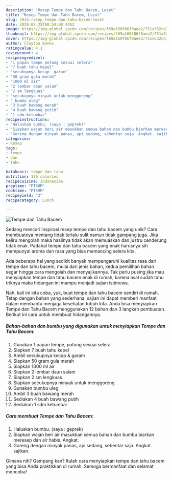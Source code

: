 ```yaml
---
description: "Resep Tempe dan Tahu Bacem, Lezat"
title: "Resep Tempe dan Tahu Bacem, Lezat"
slug: 2014-resep-tempe-dan-tahu-bacem-lezat
date: 2020-07-25T08:54:08.445Z
image: https://img-global.cpcdn.com/recipes/f69a160f86f0aee2/751x532cq70/tempe-dan-tahu-bacem-foto-resep-utama.jpg
thumbnail: https://img-global.cpcdn.com/recipes/f69a160f86f0aee2/751x532cq70/tempe-dan-tahu-bacem-foto-resep-utama.jpg
cover: https://img-global.cpcdn.com/recipes/f69a160f86f0aee2/751x532cq70/tempe-dan-tahu-bacem-foto-resep-utama.jpg
author: Clayton Banks
ratingvalue: 4.1
reviewcount: 4
recipeingredient:
- "1 papan tempe potong sesuai selera"
- "7 buah tahu kepel"
- "secukupnya kecap  garam"
- "50 gram gula merah"
- "1000 ml air"
- "2 lembar daun salam"
- "2 sm lengkuas"
- "secukupnya minyak untuk menggoreng"
- " bumbu uleg"
- "3 buah bawang merah"
- "4 buah bawang putih"
- "1 sdm ketumbar"
recipeinstructions:
- "Haluskan bumbu. (saya : geprek)"
- "Siapkan wajan beri air masukkan semua bahan dan bumbu biarkan meresep dan air habis. Angkat."
- "Goreng dengan minyak panas, api sedang, sebentar saja. Angkat. sajikan."
categories:
- Resep
tags:
- tempe
- dan
- tahu

katakunci: tempe dan tahu 
nutrition: 136 calories
recipecuisine: Indonesian
preptime: "PT30M"
cooktime: "PT39M"
recipeyield: "3"
recipecategory: Lunch

---
```



![Tempe dan Tahu Bacem](https://img-global.cpcdn.com/recipes/f69a160f86f0aee2/751x532cq70/tempe-dan-tahu-bacem-foto-resep-utama.jpg)

Sedang mencari inspirasi resep tempe dan tahu bacem yang unik? Cara membuatnya memang tidak terlalu sulit namun tidak gampang juga. Jika keliru mengolah maka hasilnya tidak akan memuaskan dan justru cenderung tidak enak. Padahal tempe dan tahu bacem yang enak harusnya sih mempunyai aroma dan rasa yang bisa memancing selera kita.



Ada beberapa hal yang sedikit banyak mempengaruhi kualitas rasa dari tempe dan tahu bacem, mulai dari jenis bahan, kedua pemilihan bahan segar hingga cara mengolah dan menyajikannya. Tak perlu pusing jika mau menyiapkan tempe dan tahu bacem enak di rumah, karena asal sudah tahu triknya maka hidangan ini mampu menjadi sajian istimewa.


Nah, kali ini kita coba, yuk, buat tempe dan tahu bacem sendiri di rumah. Tetap dengan bahan yang sederhana, sajian ini dapat memberi manfaat dalam membantu menjaga kesehatan tubuh kita. Anda bisa menyiapkan Tempe dan Tahu Bacem menggunakan 12 bahan dan 3 langkah pembuatan. Berikut ini cara untuk membuat hidangannya.

<!--inarticleads1-->

##### Bahan-bahan dan bumbu yang digunakan untuk menyiapkan Tempe dan Tahu Bacem:

1. Gunakan 1 papan tempe, potong sesuai selera
1. Siapkan 7 buah tahu kepel
1. Ambil secukupnya kecap &amp; garam
1. Siapkan 50 gram gula merah
1. Siapkan 1000 ml air
1. Siapkan 2 lembar daun salam
1. Siapkan 2 sm lengkuas
1. Siapkan secukupnya minyak untuk menggoreng
1. Gunakan  bumbu uleg
1. Ambil 3 buah bawang merah
1. Sediakan 4 buah bawang putih
1. Sediakan 1 sdm ketumbar




<!--inarticleads2-->

##### Cara membuat Tempe dan Tahu Bacem:

1. Haluskan bumbu. (saya : geprek)
1. Siapkan wajan beri air masukkan semua bahan dan bumbu biarkan meresep dan air habis. Angkat.
1. Goreng dengan minyak panas, api sedang, sebentar saja. Angkat. sajikan.




Gimana nih? Gampang kan? Itulah cara menyiapkan tempe dan tahu bacem yang bisa Anda praktikkan di rumah. Semoga bermanfaat dan selamat mencoba!
